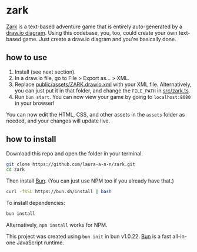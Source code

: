# zark

[Zark](https://zarbalatrax.com/zark/) is a text-based adventure game that is entirely auto-generated by a [draw.io diagram](https://draw.io). Using this codebase, you, too, could create your own text-based game. Just create a draw.io diagram and you're basically done.

## how to use

1. Install (see next section).
2. In a draw.io file, go to File > Export as... > XML.
3. Replace [public/assets/ZARK.drawio.xml](https://github.com/laura-a-n-n/zark/blob/dev/public/assets/ZARK.drawio.xml) with your XML file. Alternatively, you can just put it in that folder, and change the `FILE_PATH` in [src/zark.ts](https://github.com/laura-a-n-n/zark/blob/dev/src/zark.ts).
4. Run `bun start`. You can now view your game by going to `localhost:8080` in your browser!

You can now edit the HTML, CSS, and other assets in the `assets` folder as needed, and your changes will update live. 

## how to install

Download this repo and open the folder in your terminal.

```bash
git clone https://github.com/laura-a-n-n/zark.git
cd zark
```

Then install [Bun](https://bun.sh). (You can just use NPM too if you already have that.)

```bash
curl -fsSL https://bun.sh/install | bash
```

To install dependencies:

```bash
bun install
```

Alternatively, `npm install` works for NPM.

This project was created using `bun init` in bun v1.0.22. [Bun](https://bun.sh) is a fast all-in-one JavaScript runtime.
